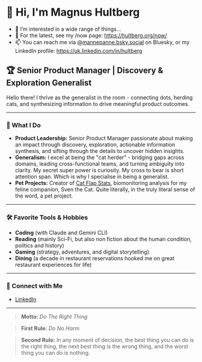 <!---
mannepanne/mannepanne is a ✨ special ✨ repository because its `README.md` (this file) appears on your GitHub profile.
You can click the Preview link to take a look at your changes.
--->

# 👋 Hi, I'm Magnus Hultberg

- 👀 I’m interested in a wide range of things...
- 🌱 For the latest, see my /now page: https://hultberg.org/now/
- 📫 You can reach me via @[mannepanne.bsky.social](https://bsky.app/profile/mannepanne.bsky.social) on Bluesky, or my LinkedIn profile: https://uk.linkedin.com/in/hultberg

## 🏆 Senior Product Manager | Discovery & Exploration Generalist

Hello there! I thrive as the generalist in the room - connecting dots, herding cats, and synthesizing information to drive meaningful product outcomes.

---

### 🚀 What I Do

- **Product Leadership:** Senior Product Manager passionate about making an impact through discovery, exploration, actionable information synthesis, and sifting through the details to uncover hidden insights.
- **Generalism:** I excel at being the "cat herder" - bridging gaps across domains, leading cross-functional teams, and turning ambiguity into clarity. My secret super power is curiosity. My cross to bear is short attention span. Which is why I specialise in being a generalist.
- **Pet Projects:** Creator of [Cat Flap Stats](https://github.com/mannepanne/cat-flap-stats), biomonitoring analysis for my feline companion, Sven the Cat. Quite literally, in the truly literal sense of the word, a pet project.

---

### 🛠️ Favorite Tools & Hobbies

- **Coding** (with Claude and Gemini CLI)
- **Reading** (mainly Sci-Fi, but also non fiction about the human condition, politics and history)
- **Gaming** (strategy, adventures, and digital storytelling)
- **Dining** (a decade in restaurant reservations hooked me on great restaurant experiences for life)

---

### 🔗 Connect with Me

- [LinkedIn](https://www.linkedin.com/in/hultberg/)

---

> **Motto:** _Do The Right Thing_

> **First Rule:** _Do No Harm_

> **Second Rule:** In any moment of decision, the best thing you can do is the right thing, the next best thing is the wrong thing, and the worst thing you can do is nothing.

